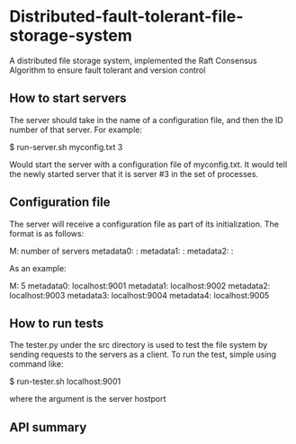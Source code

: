 # Distributed-fault-tolerant-file-storage-system
A distributed file storage system, implemented the Raft Consensus Algorithm to ensure fault tolerant and version control

## How to start servers
The server should take in the name of a configuration file, and then the ID number of that server.  For example:

$ run-server.sh myconfig.txt 3

Would start the server with a configuration file of myconfig.txt.  It would tell the newly started server that it is server #3 in the set of processes.

## Configuration file
The server will receive a configuration file as part of its initialization.  The format is as follows:

M: number of servers
metadata0: <host>:<port>
metadata1: <host>:<port>
metadata2: <host>:<port>

As an example:

M: 5
metadata0: localhost:9001
metadata1: localhost:9002
metadata2: localhost:9003
metadata3: localhost:9004
metadata4: localhost:9005

## How to run tests
The tester.py under the src directory is used to test the file system by sending requests to the servers as a client.
To run the test, simple using command like:

$ run-tester.sh localhost:9001

where the argument is the server hostport

## API summary



